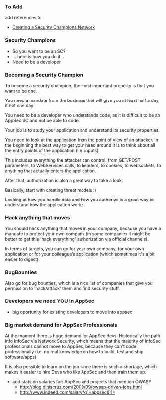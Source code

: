### To Add

add references to

 - [Creating a Security Champions Network](https://securingthehuman.sans.org/blog/2015/01/19/creating-a-security-champions-network)

### Security Champions

  - So you want to be an SC?
  - ... here is how you do it...
  - Need to be a developer


### Becoming a Security Champion

To become a security champion, the most important property is that you want to be one.

You need a mandate from the business that will give you at least half a day, if not one day.

You need to be a developer who understands code, as it is difficult to be an AppSec SC and not be able to code.

Your job is to study your application and understand its security properties.

You need to look at the application from the point of view of an attacker. In the beginning the best way to get your head around it is to think about all the entry points of the application (i.e. inputs).

This includes everything the attacker can control: from GET/POST parameters, to WebServices calls, to headers, to cookies, to websockets, to anything that actually enters the application.

After that, authorization is also a great way to take a look.

Basically, start with creating threat models :)

Looking at how you handle data and how you authorize is a great way to understand how the application works.


### Hack anything that moves

You should hack anything that moves in your company, because you have a mandate to protect your own company (in some companies it might be better to get this 'hack everything' authorization via official channels).

In terms of targets, you can go for your own company, for your own application or for your colleague’s application (which sometimes it's a bit easier to digest).

### BugBounties

Also go for bug bounties, which is a nice list of companies that give you permission to 'hack/attack' them and find security stuff.

### Developers we need YOU in AppSec

 - big oportunity for existing developers to move into appsec

### Big market demand for AppSec Professionals

At the moment there is huge demand for AppSec devs. Historically the path info InfoSec via Network Security, which means that the majority of InfoSec professionals cannot move to AppSec, because they can't code professionally (i.e. no real knowledge on how to build, test and ship software/apps)

It is also possible to learn on the job since there is such a shortage, which makes it easier to hire Devs who like AppSec and then train them up.

- add stats on salaries for: AppSec and projects that mention OWASP
  - http://blog.diniscruz.com/2009/09/owasp-driven-jobs.html
  - http://www.indeed.com/salary?q1=appsec&l1=
